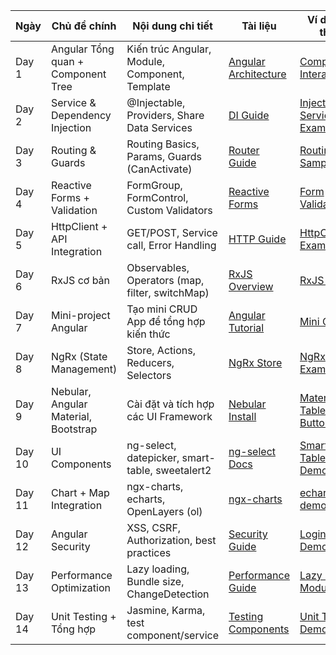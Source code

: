 | Ngày   | Chủ đề chính                         | Nội dung chi tiết                               | Tài liệu                                                                                            | Ví dụ cụ thể                                                                                            | Bài tập rèn luyện                                                                                       |
| ------ | ------------------------------------ | ----------------------------------------------- | --------------------------------------------------------------------------------------------------- | ------------------------------------------------------------------------------------------------------- | ------------------------------------------------------------------------------------------------------- |
| Day 1  | Angular Tổng quan + Component Tree   | Kiến trúc Angular, Module, Component, Template  | [Angular Architecture](https://angular.io/guide/architecture)                                       | [Component Interaction](https://angular.io/guide/component-interaction)                                 | [Tour of Heroes - Step 1](https://angular.io/tutorial/toh-pt1)                                          |
| Day 2  | Service & Dependency Injection       | @Injectable, Providers, Share Data Services     | [DI Guide](https://angular.io/guide/dependency-injection)                                           | [Injectable Service Example](https://stackblitz.com/edit/angular-injectable-service)                    | [Services Tutorial](https://www.tektutorialshub.com/angular/angular-services-tutorial/)                 |
| Day 3  | Routing & Guards                     | Routing Basics, Params, Guards (CanActivate)    | [Router Guide](https://angular.io/guide/router)                                                     | [Routing Sample](https://stackblitz.com/edit/angular-router-sample)                                     | [Routing Tutorial](https://www.javatpoint.com/angular-routing)                                          |
| Day 4  | Reactive Forms + Validation          | FormGroup, FormControl, Custom Validators       | [Reactive Forms](https://angular.io/guide/reactive-forms)                                           | [Form Validation](https://stackblitz.com/edit/angular-reactive-form-validation)                         | [Reactive Forms Validation](https://www.tektutorialshub.com/angular/angular-reactive-forms-validation/) |
| Day 5  | HttpClient + API Integration         | GET/POST, Service call, Error Handling          | [HTTP Guide](https://angular.io/guide/http)                                                         | [HttpClient Example](https://stackblitz.com/edit/angular-httpclient-example)                            | [HttpClient Tutorial](https://www.tektutorialshub.com/angular/angular-httpclient/)                      |
| Day 6  | RxJS cơ bản                          | Observables, Operators (map, filter, switchMap) | [RxJS Overview](https://rxjs.dev/guide/overview)                                                    | [RxJS Demo](https://stackblitz.com/edit/rxjs-basic-demo)                                                | [RxJS Operators](https://rxjs.dev/guide/operators)                                                      |
| Day 7  | Mini-project Angular                 | Tạo mini CRUD App để tổng hợp kiến thức         | [Angular Tutorial](https://angular.io/tutorial)                                                     | [Mini CRUD](https://stackblitz.com/edit/angular-mini-crud)                                              | [CRUD App Guide](https://www.telerik.com/blogs/build-crud-app-angular)                                  |
| Day 8  | NgRx (State Management)              | Store, Actions, Reducers, Selectors             | [NgRx Store](https://ngrx.io/guide/store)                                                           | [NgRx Example](https://stackblitz.com/github/ngrx/platform/tree/main/projects/example-app)              | [NgRx Docs](https://ngrx.io/docs)                                                                       |
| Day 9  | Nebular, Angular Material, Bootstrap | Cài đặt và tích hợp các UI Framework            | [Nebular Install](https://akveo.github.io/nebular/docs/guides/install-based-on-create-nx-workspace) | [Material Table Button](https://www.positronx.io/angular-material-table-with-custom-button-in-angular/) | [Nebular Docs](https://akveo.github.io/nebular/)                                                        |
| Day 10 | UI Components                        | ng-select, datepicker, smart-table, sweetalert2 | [ng-select Docs](https://ng-select.com/)                                                            | [Smart Table Demo](https://stackblitz.com/edit/ng2-smart-table-demo)                                    | [ng-select Tutorial](https://www.tutsmake.com/angular-ng-select-example/)                               |
| Day 11 | Chart + Map Integration              | ngx-charts, echarts, OpenLayers (ol)            | [ngx-charts](https://swimlane.github.io/ngx-charts/)                                                | [echarts demo](https://stackblitz.com/edit/angular-echarts-demo)                                        | [OpenLayers Examples](https://openlayers.org/en/latest/examples/)                                       |
| Day 12 | Angular Security                     | XSS, CSRF, Authorization, best practices        | [Security Guide](https://angular.io/guide/security)                                                 | [Login/Auth Demo](https://stackblitz.com/edit/angular-login-authentication-example)                     | [Top 10 Security Tips](https://www.telerik.com/blogs/top-10-angular-security-best-practices)            |
| Day 13 | Performance Optimization             | Lazy loading, Bundle size, ChangeDetection      | [Performance Guide](https://angular.io/guide/performance)                                           | [Lazy Load Modules](https://stackblitz.com/edit/angular-lazy-load-modules)                              | [Performance Tips](https://web.dev/articles/optimize-angular)                                           |
| Day 14 | Unit Testing + Tổng hợp              | Jasmine, Karma, test component/service          | [Testing Components](https://angular.io/guide/testing-components-basics)                            | [Unit Test Demo](https://stackblitz.com/edit/angular-unit-test-demo)                                    | [Unit Testing Guide](https://www.tektutorialshub.com/angular/angular-unit-testing/)                     |
